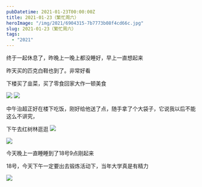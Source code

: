```yaml
---
pubDatetime: 2021-01-23T00:00:00Z
title: 2021-01-23（繁忙周六）
heroImage: "/img/2021/6904315-7b7773b08f4cd66c.jpg"
slug: 2021-01-23（繁忙周六）
tags:
  - "2021"
---
```


终于一起休息了，昨晚上一晚上都没睡好，早上一直想起来

昨天买的匹克白鞋也到了。非常好看

下楼买了韭菜，买了零食回家大作一顿美食

![](../../../../public/img/2021/6904315-7b7773b08f4cd66c.jpg)
![](../../../../public/img/2021/6904315-8215d62b03a77d32.jpg)

中午治超正好在楼下吃饭，刚好给他送了点，随手拿了个大袋子，它说我以后不能这么不讲究，

下午去红树林逛逛
![](../../../../public/img/2021/6904315-7a09d3198d236e6e.jpg)

![](../../../../public/img/2021/6904315-20923719fddec85a.jpg)

今天晚上一直睡睡到了18号9点刚起来

18号，今天下午一定要出去锻炼活动下，当年大学真是有精力

![](../../../../public/img/2021/6904315-06fa8411dec1894e.jpg)
